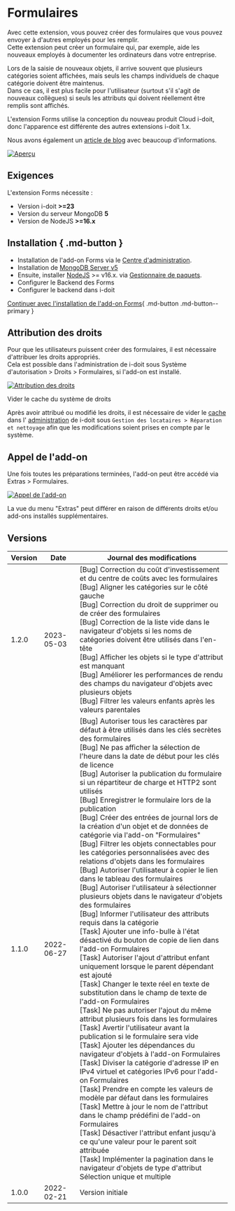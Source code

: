 # Formulaires 

Avec cette extension, vous pouvez créer des formulaires que vous pouvez envoyer à d'autres employés pour les remplir.<br>
Cette extension peut créer un formulaire qui, par exemple, aide les nouveaux employés à documenter les ordinateurs dans votre entreprise.

Lors de la saisie de nouveaux objets, il arrive souvent que plusieurs catégories soient affichées, mais seuls les champs individuels de chaque catégorie doivent être maintenus.<br>
Dans ce cas, il est plus facile pour l'utilisateur (surtout s'il s'agit de nouveaux collègues) si seuls les attributs qui doivent réellement être remplis sont affichés.

L'extension Forms utilise la conception du nouveau produit Cloud i-doit, donc l'apparence est différente des autres extensions i-doit 1.x.

Nous avons également un [article de blog](https://www.i-doit.com/en/blog/the-new-i-doit-pro-forms-add-on/) avec beaucoup d'informations.

[![Aperçu](../../assets/images/en/i-doit-pro-add-ons/forms/1-forms.png)](../../assets/images/en/i-doit-pro-add-ons/forms/1-forms.png)

## Exigences 

L'extension Forms nécessite :

-   Version i-doit **>=23**
-   Version du serveur MongoDB **5**
-   Version de NodeJS **>=16.x**


## Installation { .md-button }

-   Installation de l'add-on Forms via le [Centre d'administration](../../system-administration/admin-center.md).
-   Installation de [MongoDB Server v5](https://docs.mongodb.com/manual/installation/)
-   Ensuite, installer [NodeJS](https://nodejs.org/en/download/current/) >= v16.x. via [Gestionnaire de paquets](https://nodejs.org/en/download/package-manager/).
-   Configurer le Backend des Forms
-   Configurer le backend dans i-doit

[Continuer avec l'installation de l'add-on Forms](./install-forms-addon.md){ .md-button .md-button--primary }

## Attribution des droits

Pour que les utilisateurs puissent créer des formulaires, il est nécessaire d'attribuer les droits appropriés.<br>
Cela est possible dans l'administration de i-doit sous Système d'autorisation > Droits > Formulaires, si l'add-on est installé.

[![Attribution des droits](../../assets/images/en/i-doit-pro-add-ons/forms/2-forms.png)](../../assets/images/en/i-doit-pro-add-ons/forms/2-forms.png)

Vider le cache du système de droits

Après avoir attribué ou modifié les droits, il est nécessaire de vider le [cache](../../system-administration/administration/tenant-management/repair-and-clean-up.md) dans l' [administration](../../system-administration/administration/index.md) de i-doit sous `Gestion des locataires > Réparation et nettoyage` afin que les modifications soient prises en compte par le système.

## Appel de l'add-on

Une fois toutes les préparations terminées, l'add-on peut être accédé via Extras > Formulaires.

[![Appel de l'add-on](../../assets/images/en/i-doit-pro-add-ons/forms/3-forms.png)](../../assets/images/en/i-doit-pro-add-ons/forms/3-forms.png)

La vue du menu "Extras" peut différer en raison de différents droits et/ou add-ons installés supplémentaires.

## Versions

| Version | Date | Journal des modifications |
| --- | --- | --- |
| 1.2.0 | 2023-05-03 | [Bug] Correction du coût d'investissement et du centre de coûts avec les formulaires<br> [Bug] Aligner les catégories sur le côté gauche<br>[Bug] Correction du droit de supprimer ou de créer des formulaires<br>[Bug] Correction de la liste vide dans le navigateur d'objets si les noms de catégories doivent être utilisés dans l'en-tête<br>[Bug] Afficher les objets si le type d'attribut est manquant<br>[Bug] Améliorer les performances de rendu des champs du navigateur d'objets avec plusieurs objets<br>[Bug] Filtrer les valeurs enfants après les valeurs parentales
| 1.1.0 | 2022-06-27 | [Bug] Autoriser tous les caractères par défaut à être utilisés dans les clés secrètes des formulaires  <br>[Bug] Ne pas afficher la sélection de l'heure dans la date de début pour les clés de licence  <br>[Bug] Autoriser la publication du formulaire si un répartiteur de charge et HTTP2 sont utilisés  <br>[Bug] Enregistrer le formulaire lors de la publication  <br>[Bug] Créer des entrées de journal lors de la création d'un objet et de données de catégorie via l'add-on "Formulaires"  <br>[Bug] Filtrer les objets connectables pour les catégories personnalisées avec des relations d'objets dans les formulaires  <br>[Bug] Autoriser l'utilisateur à copier le lien dans le tableau des formulaires  <br>[Bug] Autoriser l'utilisateur à sélectionner plusieurs objets dans le navigateur d'objets des formulaires  <br>[Bug] Informer l'utilisateur des attributs requis dans la catégorie  <br>[Task] Ajouter une info-bulle à l'état désactivé du bouton de copie de lien dans l'add-on Formulaires  <br>[Task] Autoriser l'ajout d'attribut enfant uniquement lorsque le parent dépendant est ajouté  <br>[Task] Changer le texte réel en texte de substitution dans le champ de texte de l'add-on Formulaires  <br>[Task] Ne pas autoriser l'ajout du même attribut plusieurs fois dans les formulaires  <br>[Task] Avertir l'utilisateur avant la publication si le formulaire sera vide  <br>[Task] Ajouter les dépendances du navigateur d'objets à l'add-on Formulaires  <br>[Task] Diviser la catégorie d'adresse IP en IPv4 virtuel et catégories IPv6 pour l'add-on Formulaires  <br>[Task] Prendre en compte les valeurs de modèle par défaut dans les formulaires  <br>[Task] Mettre à jour le nom de l'attribut dans le champ prédéfini de l'add-on Formulaires  <br>[Task] Désactiver l'attribut enfant jusqu'à ce qu'une valeur pour le parent soit attribuée  <br>[Task] Implémenter la pagination dans le navigateur d'objets de type d'attribut Sélection unique et multiple |
| 1.0.0 | 2022-02-21 | Version initiale |

